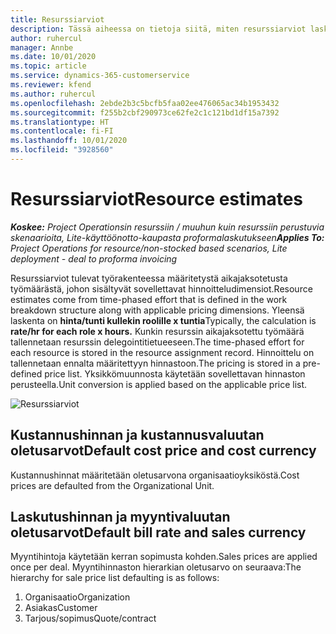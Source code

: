 ```yaml
---
title: Resurssiarviot
description: Tässä aiheessa on tietoja siitä, miten resurssiarviot lasketaan Project Operationsissa.
author: ruhercul
manager: Annbe
ms.date: 10/01/2020
ms.topic: article
ms.service: dynamics-365-customerservice
ms.reviewer: kfend
ms.author: ruhercul
ms.openlocfilehash: 2ebde2b3c5bcfb5faa02ee476065ac34b1953432
ms.sourcegitcommit: f255b2cbf290973ce62fe2c1c121bd1df15a7392
ms.translationtype: HT
ms.contentlocale: fi-FI
ms.lasthandoff: 10/01/2020
ms.locfileid: "3928560"
---
```

# <a name="resource-estimates"></a><span data-ttu-id="dbc24-103">Resurssiarviot</span><span class="sxs-lookup"><span data-stu-id="dbc24-103">Resource estimates</span></span>

<span data-ttu-id="dbc24-104">_**Koskee:** Project Operationsin resurssiin / muuhun kuin resurssiin perustuvia skenaarioita, Lite-käyttöönotto-kaupasta proformalaskutukseen_</span><span class="sxs-lookup"><span data-stu-id="dbc24-104">_**Applies To:** Project Operations for resource/non-stocked based scenarios, Lite deployment - deal to proforma invoicing_</span></span>

<span data-ttu-id="dbc24-105">Resurssiarviot tulevat työrakenteessa määritetystä aikajaksotetusta työmäärästä, johon sisältyvät sovellettavat hinnoitteludimensiot.</span><span class="sxs-lookup"><span data-stu-id="dbc24-105">Resource estimates come from time-phased effort that is defined in the work breakdown structure along with applicable pricing dimensions.</span></span> <span data-ttu-id="dbc24-106">Yleensä laskenta on **hinta/tunti kullekin roolille x tuntia**</span><span class="sxs-lookup"><span data-stu-id="dbc24-106">Typically, the calculation is **rate/hr for each role x hours.**</span></span> <span data-ttu-id="dbc24-107">Kunkin resurssin aikajaksotettu työmäärä tallennetaan resurssin delegointitietueeseen.</span><span class="sxs-lookup"><span data-stu-id="dbc24-107">The time-phased effort for each resource is stored in the resource assignment record.</span></span> <span data-ttu-id="dbc24-108">Hinnoittelu on tallennetaan ennalta määritettyyn hinnastoon.</span><span class="sxs-lookup"><span data-stu-id="dbc24-108">The pricing is stored in a pre-defined price list.</span></span> <span data-ttu-id="dbc24-109">Yksikkömuunnosta käytetään sovellettavan hinnaston perusteella.</span><span class="sxs-lookup"><span data-stu-id="dbc24-109">Unit conversion is applied based on the applicable price list.</span></span>

![Resurssiarviot](./media/navigation12.png)

## <a name="default-cost-price-and-cost-currency"></a><span data-ttu-id="dbc24-111">Kustannushinnan ja kustannusvaluutan oletusarvot</span><span class="sxs-lookup"><span data-stu-id="dbc24-111">Default cost price and cost currency</span></span>

<span data-ttu-id="dbc24-112">Kustannushinnat määritetään oletusarvona organisaatioyksiköstä.</span><span class="sxs-lookup"><span data-stu-id="dbc24-112">Cost prices are defaulted from the Organizational Unit.</span></span>

## <a name="default-bill-rate-and-sales-currency"></a><span data-ttu-id="dbc24-113">Laskutushinnan ja myyntivaluutan oletusarvot</span><span class="sxs-lookup"><span data-stu-id="dbc24-113">Default bill rate and sales currency</span></span>

<span data-ttu-id="dbc24-114">Myyntihintoja käytetään kerran sopimusta kohden.</span><span class="sxs-lookup"><span data-stu-id="dbc24-114">Sales prices are applied once per deal.</span></span> <span data-ttu-id="dbc24-115">Myyntihinnaston hierarkian oletusarvo on seuraava:</span><span class="sxs-lookup"><span data-stu-id="dbc24-115">The hierarchy for sale price list defaulting is as follows:</span></span>

1. <span data-ttu-id="dbc24-116">Organisaatio</span><span class="sxs-lookup"><span data-stu-id="dbc24-116">Organization</span></span>
2. <span data-ttu-id="dbc24-117">Asiakas</span><span class="sxs-lookup"><span data-stu-id="dbc24-117">Customer</span></span>
3. <span data-ttu-id="dbc24-118">Tarjous/sopimus</span><span class="sxs-lookup"><span data-stu-id="dbc24-118">Quote/contract</span></span>
